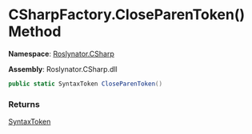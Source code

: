 # CSharpFactory\.CloseParenToken\(\) Method

**Namespace**: [Roslynator.CSharp](../../README.md)

**Assembly**: Roslynator\.CSharp\.dll

```csharp
public static SyntaxToken CloseParenToken()
```

### Returns

[SyntaxToken](https://docs.microsoft.com/en-us/dotnet/api/microsoft.codeanalysis.syntaxtoken)

